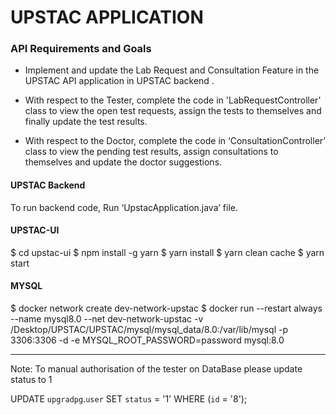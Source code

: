 # UPSTAC APPLICATION

### API Requirements and Goals
- Implement and update the Lab Request and Consultation Feature in the UPSTAC API application in UPSTAC backend . 

- With respect to the Tester, complete the code in 'LabRequestController' class  to view the open test requests, assign the tests to themselves and finally update the test results.
- With respect to the Doctor, complete the code in ‘ConsultationController’ class to view the pending test results, assign consultations to themselves and update the doctor suggestions.


#### UPSTAC Backend
To run backend code, Run ‘UpstacApplication.java’ file.


#### UPSTAC-UI 

$ cd upstac-ui
$ npm install -g yarn
$ yarn install
$ yarn clean cache
$ yarn start


#### MYSQL

$ docker network create dev-network-upstac
$ docker run --restart always --name mysql8.0 --net dev-network-upstac -v /Desktop/UPSTAC/UPSTAC/mysql/mysql_data/8.0:/var/lib/mysql -p 3306:3306 -d -e MYSQL_ROOT_PASSWORD=password mysql:8.0


--------------------------------
Note: To manual authorisation of the tester on DataBase please update status to 1

UPDATE `upgradpg`.`user` SET `status` = '1' WHERE (`id` = '8');

